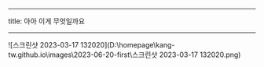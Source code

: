----



title: 아아 이게 무엇일까요  





----

![스크린샷 2023-03-17 132020](D:\homepage\kang-tw.github.io\images\2023-06-20-first\스크린샷 2023-03-17 132020.png)
